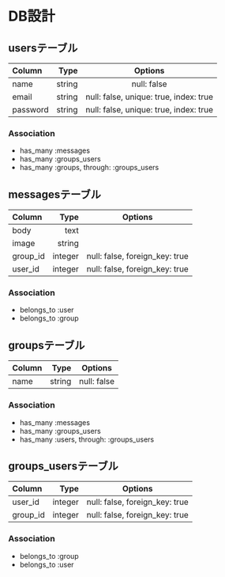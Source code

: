 # DB設計

## usersテーブル

| Column | Type | Options |
|:-----------|------------:|:------------:|
| name  | string | null: false |
| email | string | null: false, unique: true, index: true |
| password | string | null: false, unique: true, index: true |

### Association
- has_many :messages
- has_many :groups_users
- has_many :groups, through: :groups_users

## messagesテーブル

| Column | Type | Options |
|:-----------|------------:|:------------:|
| body  | text |  |
| image | string |  |
| group_id | integer | null: false, foreign_key: true |
| user_id | integer | null: false, foreign_key: true |

### Association
- belongs_to :user
- belongs_to :group

## groupsテーブル

| Column | Type | Options |
|:-----------|------------:|:------------:|
| name  | string | null: false |

### Association
- has_many :messages
- has_many :groups_users
- has_many :users, through: :groups_users

## groups_usersテーブル

| Column | Type | Options |
|:-----------|------------:|:------------:|
| user_id  | integer | null: false, foreign_key: true  |
| group_id | integer | null: false, foreign_key: true |

### Association
- belongs_to :group
- belongs_to :user